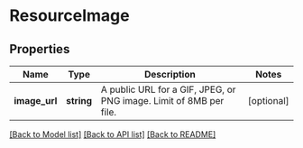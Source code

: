 # ResourceImage

## Properties
Name | Type | Description | Notes
------------ | ------------- | ------------- | -------------
**image_url** | **string** | A public URL for a GIF, JPEG, or PNG image. Limit of 8MB per file. | [optional] 

[[Back to Model list]](../../README.md#documentation-for-models) [[Back to API list]](../../README.md#documentation-for-api-endpoints) [[Back to README]](../../README.md)


